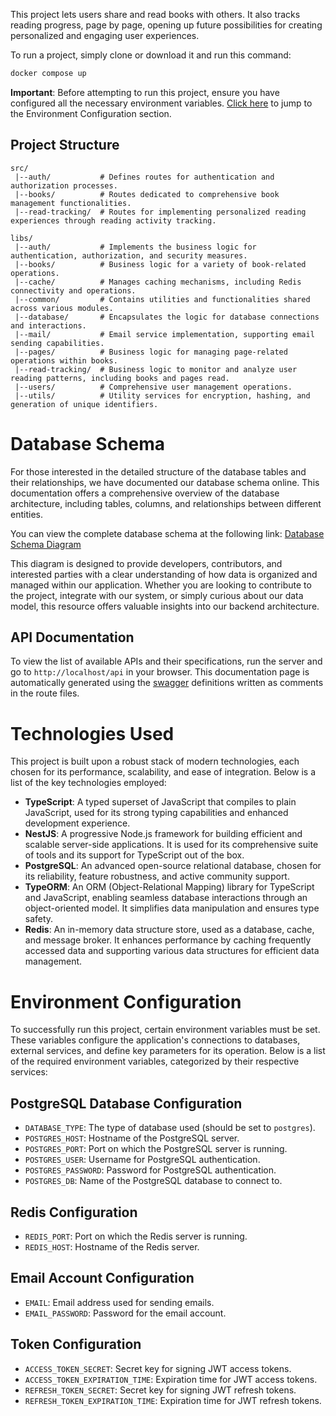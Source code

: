 This project lets users share and read books with others. It also tracks reading progress, page by page, opening up future possibilities for creating personalized and engaging user experiences.

To run a project, simply clone or download it and run this command:

```bash
docker compose up
```

**Important**: Before attempting to run this project, ensure you have configured all the necessary environment variables. [Click here](#environment-configuration) to jump to the Environment Configuration section.

## Project Structure

```
src/
 |--auth/           # Defines routes for authentication and authorization processes.
 |--books/          # Routes dedicated to comprehensive book management functionalities.
 |--read-tracking/  # Routes for implementing personalized reading experiences through reading activity tracking.

libs/
 |--auth/           # Implements the business logic for authentication, authorization, and security measures.
 |--books/          # Business logic for a variety of book-related operations.
 |--cache/          # Manages caching mechanisms, including Redis connectivity and operations.
 |--common/         # Contains utilities and functionalities shared across various modules.
 |--database/       # Encapsulates the logic for database connections and interactions.
 |--mail/           # Email service implementation, supporting email sending capabilities.
 |--pages/          # Business logic for managing page-related operations within books.
 |--read-tracking/  # Business logic to monitor and analyze user reading patterns, including books and pages read.
 |--users/          # Comprehensive user management operations.
 |--utils/          # Utility services for encryption, hashing, and generation of unique identifiers.

```

# Database Schema

For those interested in the detailed structure of the database tables and their relationships, we have documented our database schema online. This documentation offers a comprehensive overview of the database architecture, including tables, columns, and relationships between different entities.

You can view the complete database schema at the following link:
[Database Schema Diagram](https://dbdiagram.io/d/65c68256ac844320aed58ff1)

This diagram is designed to provide developers, contributors, and interested parties with a clear understanding of how data is organized and managed within our application. Whether you are looking to contribute to the project, integrate with our system, or simply curious about our data model, this resource offers valuable insights into our backend architecture.

## API Documentation

To view the list of available APIs and their specifications, run the server and go to `http://localhost/api` in your browser. This documentation page is automatically generated using the [swagger](https://swagger.io/) definitions written as comments in the route files.

# Technologies Used

This project is built upon a robust stack of modern technologies, each chosen for its performance, scalability, and ease of integration. Below is a list of the key technologies employed:

- **TypeScript**: A typed superset of JavaScript that compiles to plain JavaScript, used for its strong typing capabilities and enhanced development experience.
- **NestJS**: A progressive Node.js framework for building efficient and scalable server-side applications. It is used for its comprehensive suite of tools and its support for TypeScript out of the box.
- **PostgreSQL**: An advanced open-source relational database, chosen for its reliability, feature robustness, and active community support.
- **TypeORM**: An ORM (Object-Relational Mapping) library for TypeScript and JavaScript, enabling seamless database interactions through an object-oriented model. It simplifies data manipulation and ensures type safety.
- **Redis**: An in-memory data structure store, used as a database, cache, and message broker. It enhances performance by caching frequently accessed data and supporting various data structures for efficient data management.

# Environment Configuration

To successfully run this project, certain environment variables must be set. These variables configure the application's connections to databases, external services, and define key parameters for its operation. Below is a list of the required environment variables, categorized by their respective services:

## PostgreSQL Database Configuration

- `DATABASE_TYPE`: The type of database used (should be set to `postgres`).
- `POSTGRES_HOST`: Hostname of the PostgreSQL server.
- `POSTGRES_PORT`: Port on which the PostgreSQL server is running.
- `POSTGRES_USER`: Username for PostgreSQL authentication.
- `POSTGRES_PASSWORD`: Password for PostgreSQL authentication.
- `POSTGRES_DB`: Name of the PostgreSQL database to connect to.

## Redis Configuration

- `REDIS_PORT`: Port on which the Redis server is running.
- `REDIS_HOST`: Hostname of the Redis server.

## Email Account Configuration

- `EMAIL`: Email address used for sending emails.
- `EMAIL_PASSWORD`: Password for the email account.

## Token Configuration

- `ACCESS_TOKEN_SECRET`: Secret key for signing JWT access tokens.
- `ACCESS_TOKEN_EXPIRATION_TIME`: Expiration time for JWT access tokens.
- `REFRESH_TOKEN_SECRET`: Secret key for signing JWT refresh tokens.
- `REFRESH_TOKEN_EXPIRATION_TIME`: Expiration time for JWT refresh tokens.
